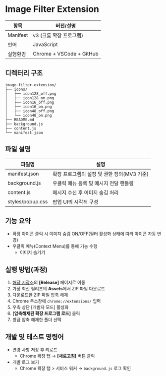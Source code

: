 # Image Filter Extension

| 항목 | 버전/설명 |
|------------|------------------------|
| Manifest | v3 (크롬 확장 프로그램) |
| 언어 | JavaScript |
| 실행환경 | Chrome + VSCode + GitHub |

## 디렉터리 구조
```
image-filter-extension/
├── icons/
│   ├── icon128_off.png
│   ├── icon128_on.png
│   ├── icon16_off.png
│   ├── icon16_on.png
│   ├── icon48_off.png
│   └── icon48_on.png
├── README.md
├── background.js
├── content.js
└── manifest.json
```

## 파일 설명

| 파일명 | 설명 |
|------------------|--------------------------------|
| manifest.json | 확장 프로그램의 설정 및 권한 정의(MV3 기준) |
| background.js | 우클릭 메뉴 등록 및 메시지 전달 핸들링 |
| content.js | 메시지 수신 후 이미지 숨김 처리 |
| styles/popup.css | 팝업 UI의 시각적 구성 |

## 기능 요약
- 확장 아이콘 클릭 시 이미지 숨김 ON/OFF(필터 활성화 상태에 따라 아이콘 자동 변경)
- 우클릭 메뉴(Context Menu)를 통해 기능 수행
  - 이미지 숨기기

## 실행 방법(과정)
1. [해당 저장소](https://github.com/kgyujin/image-filter-extension)의 **[Release]** 페이지로 이동
2. 가장 최신 릴리즈의 **Assets**에서 ZIP 파일 다운로드
3. 다운로드한 ZIP 파일 압축 해제
4. Chrome 주소창에 `chrome://extensions/` 입력
5. 우측 상단 [개발자 모드] 활성화
6. **[압축해제된 확장 프로그램 로드]** 클릭
7. 방금 압축 해제한 폴더 선택

## 개발 및 테스트 명령어
- 변경 사항 저장 후 리로드
  - Chrome 확장 탭 → **[새로고침]** 버튼 클릭
- 개발 로그 보기
  - Chrome 확장 탭 > 서비스 워커 → `background.js` 로그 확인
